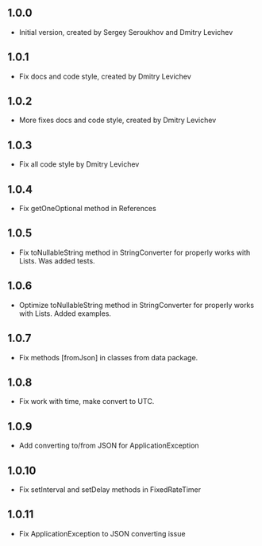 ## 1.0.0

- Initial version, created by Sergey Seroukhov and Dmitry Levichev

## 1.0.1

- Fix docs and code style, created by Dmitry Levichev

## 1.0.2

- More fixes docs and code style, created by Dmitry Levichev

## 1.0.3

- Fix all code style by Dmitry Levichev

## 1.0.4

- Fix getOneOptional method in References

## 1.0.5

- Fix toNullableString method in StringConverter for properly works with Lists. Was added tests.

## 1.0.6

- Optimize toNullableString method in StringConverter for properly works with Lists. Added examples.

## 1.0.7

- Fix methods [fromJson] in classes from data package.

## 1.0.8

- Fix work with time, make convert to UTC.

## 1.0.9

 - Add converting to/from JSON for ApplicationException

## 1.0.10

 - Fix setInterval and setDelay methods in FixedRateTimer

## 1.0.11

 - Fix ApplicationException to JSON converting issue
